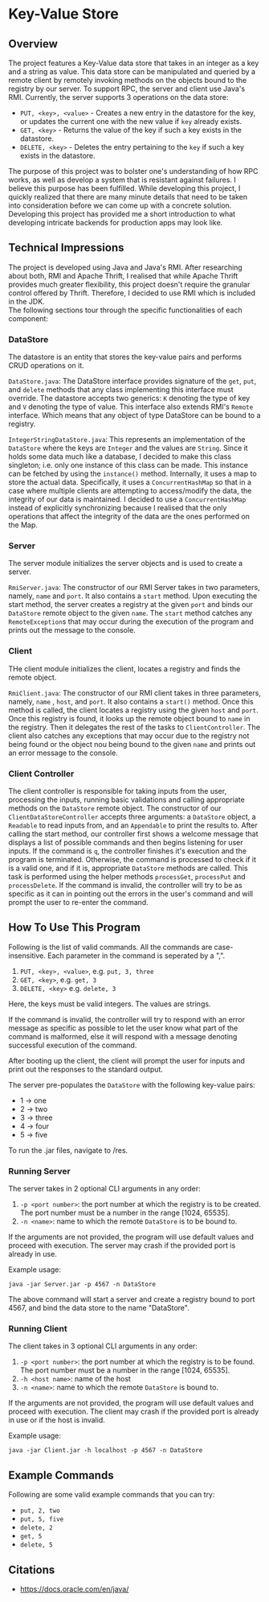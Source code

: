 # Key-Value Store

## Overview

The project features a Key-Value data store that takes in an integer as a key and a string as value.
This data store can be manipulated and queried by a remote client by remotely invoking methods on
the objects bound to the registry by our server. To support RPC, the server and client use Java's
RMI. Currently, the server supports 3 operations on the data store:

- `PUT, <key>, <value>` - Creates a new entry in the datastore for the key, or updates the current
  one with the new value if `key` already exists.
- `GET, <key>` - Returns the value of the key if such a key exists in the datastore.
- `DELETE, <key>` - Deletes the entry pertaining to the `key` if such a key exists in the datastore.

The purpose of this project was to bolster one's understanding of how RPC works, as well as develop
a system that is resistant against failures. I believe this purpose has been fulfilled. While
developing this project, I quickly realized that there are many minute details that need to be taken
into consideration before we can come up with a concrete solution. Developing this project has
provided me a short introduction to what developing intricate backends for production apps may look
like.

## Technical Impressions

The project is developed using Java and Java's RMI. After researching about both, RMI and Apache
Thrift, I realised that while Apache Thrift provides much greater flexibility, this project doesn't
require the granular control offered by Thrift. Therefore, I decided to use RMI which is included in
the JDK. \
The following sections tour through the specific functionalities of each component:

### DataStore

The datastore is an entity that stores the key-value pairs and performs CRUD operations on it.

`DataStore.java`: The DataStore interface provides signature of the `get`, `put`, and `delete`
methods that any class implementing this interface must override. The datastore accepts two
generics: `K` denoting the type of key and `V` denoting the type of value. This interface also
extends RMI's `Remote` interface. Which means that any object of type DataStore can be bound to a
registry.

`IntegerStringDataStore.java`: This represents an implementation of the `DataStore` where the keys
are `Integer` and the values are `String`. Since it holds some data much like a database, I decided
to make this class singleton; i.e. only one instance of this class can be made. This instance can be
fetched by using the `instance()` method. Internally, it uses a map to store the actual data.
Specifically, it uses a `ConcurrentHashMap` so that in a case where multiple clients are attempting
to access/modify the data, the integrity of our data is maintained. I decided to use
a `ConcurrentHashMap` instead of explicitly synchronizing because I realised that the only
operations that affect the integrity of the data are the ones performed on the Map.

### Server

The server module initializes the server objects and is used to create a server.

`RmiServer.java`: The constructor of our RMI Server takes in two parameters, namely, `name`
and `port`. It also contains a `start` method. Upon executing the start method, the server creates a
registry at the given `port` and binds our `DataStore` remote object to the given `name`.
The `start` method catches any `RemoteException`s that may occur during the execution of the program
and prints out the message to the console.

### Client

THe client module initializes the client, locates a registry and finds the remote object.

`RmiClient.java`: The constructor of our RMI client takes in three parameters, namely, `name`
, `host`, and `port`. It also contains a `start()` method. Once this method is called, the client
locates a registry using the given `host` and `port`. Once this registry is found, it looks up the
remote object bound to `name` in the registry. Then it delegates the rest of the tasks
to `ClientController`. The client also catches any exceptions that may occur due to the registry not
being found or the object nou being bound to the given `name` and prints out an error message to the
console.

### Client Controller

The client controller is responsible for taking inputs from the user, processing the inputs, running
basic validations and calling appropriate methods on the `DataStore` remote object. The constructor
of our `ClientDataStoreController` accepts three arguments: a `DataStore` object, a `Readable` to
read inputs from, and an `Appendable` to print the results to. After calling the start method, our
controller first shows a welcome message that displays a list of possible commands and then begins
listening for user inputs. If the command is `q`, the controller finishes it's execution and the
program is terminated. Otherwise, the command is processed to check if it is a valid one, and if it
is, appropriate `DataStore` methods are called. This task is performed using the helper
methods `processGet`, `processPut` and `processDelete`. If the command is invalid, the controller
will try to be as specific as it can in pointing out the errors in the user's command and will
prompt the user to re-enter the command.

## How To Use This Program

Following is the list of valid commands. All the commands are case-insensitive. Each parameter in
the command is seperated by a ",".

1. `PUT, <key>, <value>`, e.g. `put, 3, three`
2. `GET, <key>`, e.g. `get, 3`
3. `DELETE, <key>` e.g. `delete, 3`

Here, the keys must be valid integers. The values are strings.

If the command is invalid, the controller will try to respond with an error message as specific as
possible to let the user know what part of the command is malformed, else it will respond with a
message denoting successful execution of the command.

After booting up the client, the client will prompt the user for inputs and print out the responses
to the standard output.

The server pre-populates the `DataStore` with the following key-value pairs:

- 1 -> one
- 2 -> two
- 3 -> three
- 4 -> four
- 5 -> five

To run the .jar files, navigate to /res.

### Running Server

The server takes in 2 optional CLI arguments in any order:

1. `-p <port number>`: the port number at which the registry is to be created. The port number must be a number in the
   range [1024, 65535].
2. `-n <name>`: name to which the remote `DataStore` is to be bound to.

If the arguments are not provided, the program will use default values and proceed with execution.
The server may crash if the provided port is already in use.

Example usage:

```
java -jar Server.jar -p 4567 -n DataStore
```

The above command will start a server and create a registry bound to port 4567, and bind the data
store to the name "DataStore".

### Running Client

The client takes in 3 optional CLI arguments in any order:

1. `-p <port number>`: the port number at which the registry is to be found. The port number must be a number in the
   range [1024, 65535].
2. `-h <host name>`: name of the host
3. `-n <name>`: name to which the remote `DataStore` is bound to.

If the arguments are not provided, the program will use default values and proceed with execution.
The client may crash if the provided port is already in use or if the host is invalid.

Example usage:

```
java -jar Client.jar -h localhost -p 4567 -n DataStore
```

## Example Commands

Following are some valid example commands that you can try:

- `put, 2, two`
- `put, 5, five`
- `delete, 2`
- `get, 5`
- `delete, 5`

## Citations

- https://docs.oracle.com/en/java/
